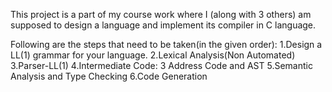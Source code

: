 This project is a part of my course work where I (along with 3 others) am supposed to design a language and implement its compiler in C language.

Following are the steps that need to be taken(in the given order):
	1.Design a LL(1) grammar for your language.
	2.Lexical Analysis(Non Automated)
	3.Parser-LL(1)
	4.Intermediate Code: 3 Address Code and AST
	5.Semantic Analysis and Type Checking
	6.Code Generation
